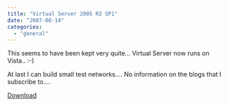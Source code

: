 ```yaml
---
title: "Virtual Server 2005 R2 SP1"
date: "2007-08-14"
categories: 
  - "general"
---
```


This seems to have been kept very quite... Virtual Server now runs on Vista.. :-)

At last I can build small test networks.... No information on the blogs that I subscribe to....

[Download](http://www.microsoft.com/windowsserversystem/virtualserver/downloads.aspx)
